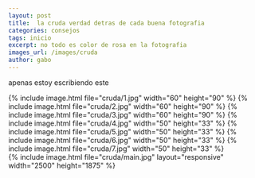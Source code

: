 ```yaml
---
layout: post
title:  la cruda verdad detras de cada buena fotografia
categories: consejos
tags: inicio
excerpt: no todo es color de rosa en la fotografia
images_url: /images/cruda
author: gabo
---
```



apenas estoy escribiendo este

<div style="display:flex;">
{% include image.html
    file="cruda/1.jpg"
    width="60"
    height="90"
%}
{% include image.html
    file="cruda/2.jpg"
    width="60"
    height="90"
%}
{% include image.html
    file="cruda/3.jpg"
    width="60"
    height="90"
%}
{% include image.html
    file="cruda/4.jpg"
    width="50"
    height="33"
%}
{% include image.html
    file="cruda/5.jpg"
    width="50"
    height="33"
%}
{% include image.html
    file="cruda/6.jpg"
    width="50"
    height="33"
%}
{% include image.html
    file="cruda/7.jpg"
    width="50"
    height="33"
%}
</div>
{% include image.html
    file="cruda/main.jpg"
    layout="responsive"
    width="2500"
    height="1875"
%}
